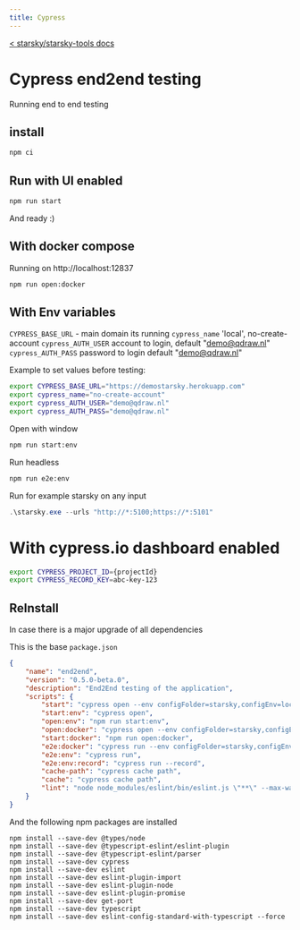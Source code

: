 ```yaml
---
title: Cypress
---
```


[< starsky/starsky-tools docs](../readme.md)

# Cypress end2end testing

Running end to end testing

## install

```sh
npm ci
```

## Run with UI enabled

```sh
npm run start
```

And ready :)

## With docker compose

Running on http://localhost:12837

```sh
npm run open:docker
```

## With Env variables

`CYPRESS_BASE_URL` - main domain its running
`cypress_name` 'local', no-create-account
`cypress_AUTH_USER` account to login, default "demo@qdraw.nl"
`cypress_AUTH_PASS` password to login default "demo@qdraw.nl"

Example to set values before testing:

```sh
export CYPRESS_BASE_URL="https://demostarsky.herokuapp.com"
export cypress_name="no-create-account"
export cypress_AUTH_USER="demo@qdraw.nl"
export cypress_AUTH_PASS="demo@qdraw.nl"
```

Open with window

```sh
npm run start:env
```

Run headless

```sh
npm run e2e:env
```

Run for example starsky on any input

```powershell
.\starsky.exe --urls "http://*:5100;https://*:5101"
```

# With cypress.io dashboard enabled

```sh
export CYPRESS_PROJECT_ID={projectId}
export CYPRESS_RECORD_KEY=abc-key-123
```

## ReInstall

In case there is a major upgrade of all dependencies

This is the base `package.json`

```json
{
    "name": "end2end",
    "version": "0.5.0-beta.0",
    "description": "End2End testing of the application",
    "scripts": {
        "start": "cypress open --env configFolder=starsky,configEnv=local,CYPRESS_RETRIES=2",
        "start:env": "cypress open",
        "open:env": "npm run start:env",
        "open:docker": "cypress open --env configFolder=starsky,configEnv=docker,CYPRESS_RETRIES=2",
        "start:docker": "npm run open:docker",
        "e2e:docker": "cypress run --env configFolder=starsky,configEnv=docker,CYPRESS_RETRIES=2",
        "e2e:env": "cypress run",
        "e2e:env:record": "cypress run --record",
        "cache-path": "cypress cache path",
        "cache": "cypress cache path",
        "lint": "node node_modules/eslint/bin/eslint.js \"**\" --max-warnings 0"
    }
}
```

And the following npm packages are installed

```
npm install --save-dev @types/node
npm install --save-dev @typescript-eslint/eslint-plugin
npm install --save-dev @typescript-eslint/parser
npm install --save-dev cypress
npm install --save-dev eslint
npm install --save-dev eslint-plugin-import
npm install --save-dev eslint-plugin-node
npm install --save-dev eslint-plugin-promise
npm install --save-dev get-port
npm install --save-dev typescript
npm install --save-dev eslint-config-standard-with-typescript --force
```
